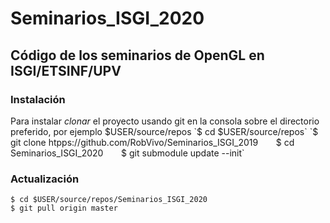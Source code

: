 # Seminarios_ISGI_2020
## Código de los seminarios de OpenGL en ISGI/ETSINF/UPV
### Instalación
Para instalar *clonar* el proyecto usando git en la consola sobre el directorio preferido, por ejemplo $USER/source/repos   
`$ cd $USER/source/repos`   
`$ git clone htpps://github.com/RobVivo/Seminarios_ISGI_2019`   
`$ cd Seminarios_ISGI_2020`   
`$ git submodule update --init`   
### Actualización
`$ cd $USER/source/repos/Seminarios_ISGI_2020`    
`$ git pull origin master`   
